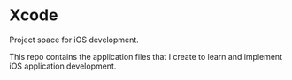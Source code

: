 Xcode
=====

Project space for iOS development.


This repo contains the application files that I create to learn and implement iOS application development.
